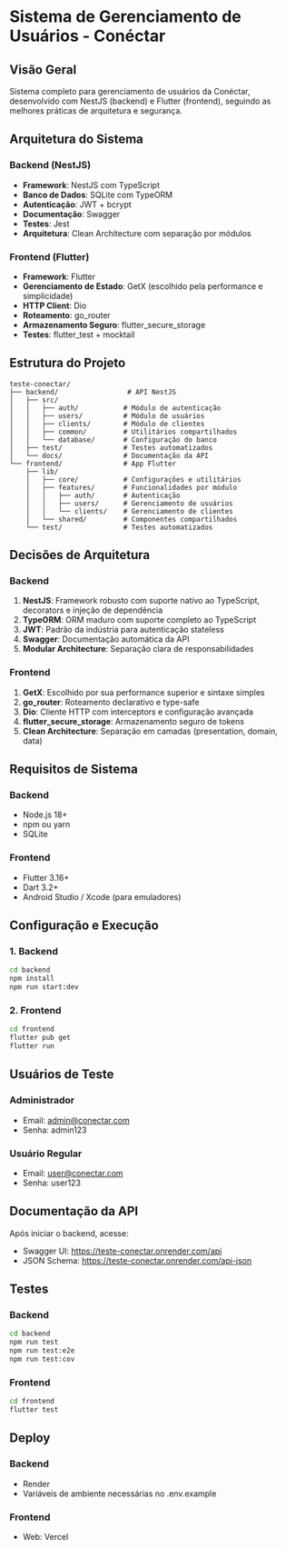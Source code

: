 # Sistema de Gerenciamento de Usuários - Conéctar

## Visão Geral

Sistema completo para gerenciamento de usuários da Conéctar, desenvolvido com NestJS (backend) e Flutter (frontend), seguindo as melhores práticas de arquitetura e segurança.

## Arquitetura do Sistema

### Backend (NestJS)

- **Framework**: NestJS com TypeScript
- **Banco de Dados**: SQLite com TypeORM
- **Autenticação**: JWT + bcrypt
- **Documentação**: Swagger
- **Testes**: Jest
- **Arquitetura**: Clean Architecture com separação por módulos

### Frontend (Flutter)

- **Framework**: Flutter
- **Gerenciamento de Estado**: GetX (escolhido pela performance e simplicidade)
- **HTTP Client**: Dio
- **Roteamento**: go_router
- **Armazenamento Seguro**: flutter_secure_storage
- **Testes**: flutter_test + mocktail

## Estrutura do Projeto

```
teste-conectar/
├── backend/                 # API NestJS
│   ├── src/
│   │   ├── auth/           # Módulo de autenticação
│   │   ├── users/          # Módulo de usuários
│   │   ├── clients/        # Módulo de clientes
│   │   ├── common/         # Utilitários compartilhados
│   │   └── database/       # Configuração do banco
│   ├── test/               # Testes automatizados
│   └── docs/               # Documentação da API
└── frontend/               # App Flutter
    ├── lib/
    │   ├── core/           # Configurações e utilitários
    │   ├── features/       # Funcionalidades por módulo
    │   │   ├── auth/       # Autenticação
    │   │   ├── users/      # Gerenciamento de usuários
    │   │   └── clients/    # Gerenciamento de clientes
    │   └── shared/         # Componentes compartilhados
    └── test/               # Testes automatizados
```

## Decisões de Arquitetura

### Backend

1. **NestJS**: Framework robusto com suporte nativo ao TypeScript, decorators e injeção de dependência
2. **TypeORM**: ORM maduro com suporte completo ao TypeScript
3. **JWT**: Padrão da indústria para autenticação stateless
4. **Swagger**: Documentação automática da API
5. **Modular Architecture**: Separação clara de responsabilidades

### Frontend

1. **GetX**: Escolhido por sua performance superior e sintaxe simples
2. **go_router**: Roteamento declarativo e type-safe
3. **Dio**: Cliente HTTP com interceptors e configuração avançada
4. **flutter_secure_storage**: Armazenamento seguro de tokens
5. **Clean Architecture**: Separação em camadas (presentation, domain, data)

## Requisitos de Sistema

### Backend

- Node.js 18+
- npm ou yarn
- SQLite

### Frontend

- Flutter 3.16+
- Dart 3.2+
- Android Studio / Xcode (para emuladores)

## Configuração e Execução

### 1. Backend

```bash
cd backend
npm install
npm run start:dev
```

### 2. Frontend

```bash
cd frontend
flutter pub get
flutter run
```

## Usuários de Teste

### Administrador

- Email: admin@conectar.com
- Senha: admin123

### Usuário Regular

- Email: user@conectar.com
- Senha: user123

## Documentação da API

Após iniciar o backend, acesse:

- Swagger UI: https://teste-conectar.onrender.com/api
- JSON Schema: https://teste-conectar.onrender.com/api-json

## Testes

### Backend

```bash
cd backend
npm run test
npm run test:e2e
npm run test:cov
```

### Frontend

```bash
cd frontend
flutter test
```

## Deploy

### Backend

- Render
- Variáveis de ambiente necessárias no .env.example

### Frontend

- Web: Vercel